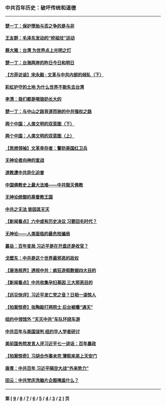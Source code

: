 ### 中共百年历史：破坏传统和道德
---
#### [楚一丁：保护堕胎与否之争的是与非](../../pages/nf1176114/n13815642.md?11270430) 
#### [王友群：毛泽东发动的“挖祖坟”运动](../../pages/nf1176114/n13723639.md?11270430) 
#### [蔡大雅：台湾 为世界点上光明之灯](../../pages/nf1176114/n13531530.md?11270430) 
#### [楚一丁：台海两岸的昨日今日和明日](../../pages/nf1176114/n13531468.md?11270430) 
#### [【方菲访谈】宋永毅 : 文革与中共内部的倾轧（下）](../../pages/nf1176114/n13486836.md?11270430) 
#### [彩虹护守的土地 为什么世界不能失去台湾](../../pages/nf1176114/n13476849.md?11270430) 
#### [李清：我们都是喝狼奶长大的](../../pages/nf1176114/n13471478.md?11270430) 
#### [楚一丁：与中山之路背道而驰的中共强权之路](../../pages/nf1176114/n13437270.md?11270430) 
#### [两个中国：人类文明的双蓝图（下）](../../pages/nf1176114/n13423132.md?11270430) 
#### [两个中国：人类文明的双蓝图（上）](../../pages/nf1176114/n13422687.md?11270430) 
#### [【思想领袖】文革幸存者：警防美国红卫兵](../../pages/nf1176114/n13339289.md?11270430) 
#### [无神论者向神的宣战](../../pages/nf1176114/n13281535.md?11270430) 
#### [道教遭中共异化迫害](../../pages/nf1176114/n13281463.md?11270430) 
#### [中国佛教史上最大法难——中共毁灭佛教](../../pages/nf1176114/n13281397.md?11270430) 
#### [无神论统御的基督教王国](../../pages/nf1176114/n13281280.md?11270430) 
#### [中共之无法 皆因其无天](../../pages/nf1176114/n13281088.md?11270430) 
#### [【新闻看点】六中或有历史决议 习要回毛时代？](../../pages/nf1176114/n13222895.md?11270430) 
#### [无神论——人类面临的最危险骗局](../../pages/nf1176114/n13196137.md?11270430) 
#### [慕岳：百年变局 习近平是在开盘还是收官？](../../pages/nf1176114/n13206516.md?11270430) 
#### [戈壁东：中共是这个世界最邪恶的政权](../../pages/nf1176114/n13085641.md?11270430) 
#### [【唐浩视界】透视中共：疯狂造假数据四大目的](../../pages/nf1176114/n13080590.md?11270430) 
#### [【新闻看点】中共收集孕妇基因 三大邪恶目的](../../pages/nf1176114/n13077182.md?11270430) 
#### [【远见快评】习近平发亡党之音？日相一语惊人](../../pages/nf1176114/n13074809.md?11270430) 
#### [【拍案惊奇】张陶殴打两院士 后台被曝“通天”](../../pages/nf1176114/n13070496.md?11270430) 
#### [纽约中领馆外 “天灭中共”车队环绕车游](../../pages/nf1176114/n13070693.md?11270430) 
#### [中共百年与美国误判 纽约华人学者研讨](../../pages/nf1176114/n13067969.md?11270430) 
#### [美前国务院发言人评习近平七一讲话：百年暴政](../../pages/nf1176114/n13066986.md?11270430) 
#### [【拍案惊奇】习胡合作事未完 薄熙来弟上天安门](../../pages/nf1176114/n13065867.md?11270430) 
#### [唐青：中共百年 习近平隔空大战“外来势力”](../../pages/nf1176114/n13065976.md?11270430) 
#### [田云：中共党庆洗脑片企图掩盖什么？](../../pages/nf1176114/n13064395.md?11270430) 

---
#### 第 [ [9](./9.md?11270430) / [8](./8.md?11270430) / [7](./7.md?11270430) / [6](./6.md?11270430) / [5](./5.md?11270430) / [4](./4.md?11270430) / [3](./3.md?11270430) / [2](./2.md?11270430) ] 页
